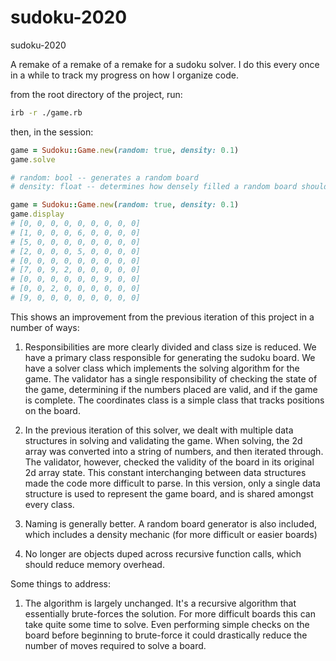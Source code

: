 # sudoku-2020
sudoku-2020

A remake of a remake of a remake for a sudoku solver. I do this every once in a while to track my progress on how I organize code.

from the root directory of the project, run:

```bash
irb -r ./game.rb
```

then, in the session:
```ruby
game = Sudoku::Game.new(random: true, density: 0.1)
game.solve

# random: bool -- generates a random board
# density: float -- determines how densely filled a random board should be. Only works when random is true

game = Sudoku::Game.new(random: true, density: 0.1)
game.display
# [0, 0, 0, 0, 0, 0, 0, 0, 0]
# [1, 0, 0, 0, 6, 0, 0, 0, 0]
# [5, 0, 0, 0, 0, 0, 0, 0, 0]
# [2, 0, 0, 0, 5, 0, 0, 0, 0]
# [0, 0, 0, 0, 0, 0, 0, 0, 0]
# [7, 0, 9, 2, 0, 0, 0, 0, 0]
# [0, 0, 0, 0, 0, 0, 9, 0, 0]
# [0, 0, 2, 0, 0, 0, 0, 0, 0]
# [9, 0, 0, 0, 0, 0, 0, 0, 0]
```

This shows an improvement from the previous iteration of this project in a number of ways:

1. Responsibilities are more clearly divided and class size is reduced. We have a primary class responsible for generating the sudoku board. We have a solver class which implements the solving algorithm for the game. The validator has a single responsibility of checking the state of the game, determining if the numbers placed are valid, and if the game is complete. The coordinates class is a simple class that tracks positions on the board.

2. In the previous iteration of this solver, we dealt with multiple data structures in solving and validating the game. When solving, the 2d array was converted into a string of numbers, and then iterated through. The validator, however, checked the validity of the board in its original 2d array state. This constant interchanging between data structures made the code more difficult to parse. In this version, only a single data structure is used to represent the game board, and is shared amongst every class.

3. Naming is generally better. A random board generator is also included, which includes a density mechanic (for more difficult or easier boards)

4. No longer are objects duped across recursive function calls, which should reduce memory overhead.

Some things to address:

1. The algorithm is largely unchanged. It's a recursive algorithm that essentially brute-forces the solution. For more difficult boards this can take quite some time to solve. Even performing simple checks on the board before beginning to brute-force it could drastically reduce the number of moves required to solve a board.